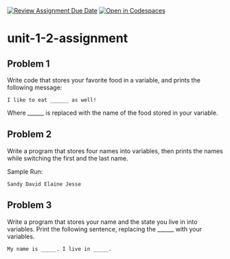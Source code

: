 [![Review Assignment Due Date](https://classroom.github.com/assets/deadline-readme-button-22041afd0340ce965d47ae6ef1cefeee28c7c493a6346c4f15d667ab976d596c.svg)](https://classroom.github.com/a/ISgyZdrV)
[![Open in Codespaces](https://classroom.github.com/assets/launch-codespace-2972f46106e565e64193e422d61a12cf1da4916b45550586e14ef0a7c637dd04.svg)](https://classroom.github.com/open-in-codespaces?assignment_repo_id=15752990)
# unit-1-2-assignment
## Problem 1
Write code that stores your favorite food in a variable, and prints the following message:
```
I like to eat ______ as well!
```
Where ______ is replaced with the name of the food stored in your variable.

## Problem 2
Write a program that stores four names into variables, then prints the names while switching the first and the last name.

Sample Run:
```
Sandy David Elaine Jesse
```

## Problem 3
Write a program that stores your name and the state you live in into variables. Print the following sentence, replacing the ______ with your variables.

```
My name is _____. I live in _____.
```
